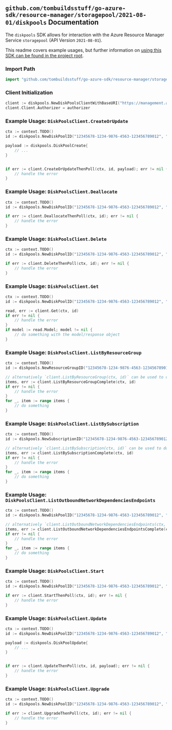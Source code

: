 
## `github.com/tombuildsstuff/go-azure-sdk/resource-manager/storagepool/2021-08-01/diskpools` Documentation

The `diskpools` SDK allows for interaction with the Azure Resource Manager Service `storagepool` (API Version `2021-08-01`).

This readme covers example usages, but further information on [using this SDK can be found in the project root](https://github.com/tombuildsstuff/go-azure-sdk/tree/main/docs).

### Import Path

```go
import "github.com/tombuildsstuff/go-azure-sdk/resource-manager/storagepool/2021-08-01/diskpools"
```


### Client Initialization

```go
client := diskpools.NewDiskPoolsClientWithBaseURI("https://management.azure.com")
client.Client.Authorizer = authorizer
```


### Example Usage: `DiskPoolsClient.CreateOrUpdate`

```go
ctx := context.TODO()
id := diskpools.NewDiskPoolID("12345678-1234-9876-4563-123456789012", "example-resource-group", "diskPoolValue")

payload := diskpools.DiskPoolCreate{
	// ...
}


if err := client.CreateOrUpdateThenPoll(ctx, id, payload); err != nil {
	// handle the error
}
```


### Example Usage: `DiskPoolsClient.Deallocate`

```go
ctx := context.TODO()
id := diskpools.NewDiskPoolID("12345678-1234-9876-4563-123456789012", "example-resource-group", "diskPoolValue")

if err := client.DeallocateThenPoll(ctx, id); err != nil {
	// handle the error
}
```


### Example Usage: `DiskPoolsClient.Delete`

```go
ctx := context.TODO()
id := diskpools.NewDiskPoolID("12345678-1234-9876-4563-123456789012", "example-resource-group", "diskPoolValue")

if err := client.DeleteThenPoll(ctx, id); err != nil {
	// handle the error
}
```


### Example Usage: `DiskPoolsClient.Get`

```go
ctx := context.TODO()
id := diskpools.NewDiskPoolID("12345678-1234-9876-4563-123456789012", "example-resource-group", "diskPoolValue")

read, err := client.Get(ctx, id)
if err != nil {
	// handle the error
}
if model := read.Model; model != nil {
	// do something with the model/response object
}
```


### Example Usage: `DiskPoolsClient.ListByResourceGroup`

```go
ctx := context.TODO()
id := diskpools.NewResourceGroupID("12345678-1234-9876-4563-123456789012", "example-resource-group")

// alternatively `client.ListByResourceGroup(ctx, id)` can be used to do batched pagination
items, err := client.ListByResourceGroupComplete(ctx, id)
if err != nil {
	// handle the error
}
for _, item := range items {
	// do something
}
```


### Example Usage: `DiskPoolsClient.ListBySubscription`

```go
ctx := context.TODO()
id := diskpools.NewSubscriptionID("12345678-1234-9876-4563-123456789012")

// alternatively `client.ListBySubscription(ctx, id)` can be used to do batched pagination
items, err := client.ListBySubscriptionComplete(ctx, id)
if err != nil {
	// handle the error
}
for _, item := range items {
	// do something
}
```


### Example Usage: `DiskPoolsClient.ListOutboundNetworkDependenciesEndpoints`

```go
ctx := context.TODO()
id := diskpools.NewDiskPoolID("12345678-1234-9876-4563-123456789012", "example-resource-group", "diskPoolValue")

// alternatively `client.ListOutboundNetworkDependenciesEndpoints(ctx, id)` can be used to do batched pagination
items, err := client.ListOutboundNetworkDependenciesEndpointsComplete(ctx, id)
if err != nil {
	// handle the error
}
for _, item := range items {
	// do something
}
```


### Example Usage: `DiskPoolsClient.Start`

```go
ctx := context.TODO()
id := diskpools.NewDiskPoolID("12345678-1234-9876-4563-123456789012", "example-resource-group", "diskPoolValue")

if err := client.StartThenPoll(ctx, id); err != nil {
	// handle the error
}
```


### Example Usage: `DiskPoolsClient.Update`

```go
ctx := context.TODO()
id := diskpools.NewDiskPoolID("12345678-1234-9876-4563-123456789012", "example-resource-group", "diskPoolValue")

payload := diskpools.DiskPoolUpdate{
	// ...
}


if err := client.UpdateThenPoll(ctx, id, payload); err != nil {
	// handle the error
}
```


### Example Usage: `DiskPoolsClient.Upgrade`

```go
ctx := context.TODO()
id := diskpools.NewDiskPoolID("12345678-1234-9876-4563-123456789012", "example-resource-group", "diskPoolValue")

if err := client.UpgradeThenPoll(ctx, id); err != nil {
	// handle the error
}
```
